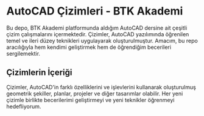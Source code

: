 # AutoCAD Çizimleri - BTK Akademi

Bu depo, BTK Akademi platformunda aldığım AutoCAD dersine ait çeşitli çizim çalışmalarını içermektedir. Çizimler, AutoCAD yazılımında öğrenilen temel ve ileri düzey teknikleri uygulayarak oluşturulmuştur. Amacım, bu repo aracılığıyla hem kendimi geliştirmek hem de öğrendiğim becerileri sergilemektir.

## Çizimlerin İçeriği
Çizimler, AutoCAD'in farklı özelliklerini ve işlevlerini kullanarak oluşturulmuş geometrik şekiller, planlar, projeler ve diğer tasarımlar olabilir. Her yeni çizimle birlikte becerilerimi geliştirmeyi ve yeni teknikler öğrenmeyi hedefliyorum.
